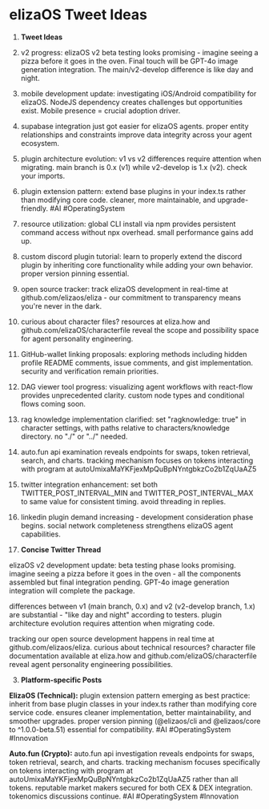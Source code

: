 # elizaOS Tweet Ideas

1. **Tweet Ideas**

1. v2 progress: elizaOS v2 beta testing looks promising - imagine seeing a pizza before it goes in the oven. Final touch will be GPT-4o image generation integration. The main/v2-develop difference is like day and night.

2. mobile development update: investigating iOS/Android compatibility for elizaOS. NodeJS dependency creates challenges but opportunities exist. Mobile presence = crucial adoption driver. 

3. supabase integration just got easier for elizaOS agents. proper entity relationships and constraints improve data integrity across your agent ecosystem.

4. plugin architecture evolution: v1 vs v2 differences require attention when migrating. main branch is 0.x (v1) while v2-develop is 1.x (v2). check your imports.

5. plugin extension pattern: extend base plugins in your index.ts rather than modifying core code. cleaner, more maintainable, and upgrade-friendly. #AI #OperatingSystem

6. resource utilization: global CLI install via npm provides persistent command access without npx overhead. small performance gains add up.

7. custom discord plugin tutorial: learn to properly extend the discord plugin by inheriting core functionality while adding your own behavior. proper version pinning essential.

8. open source tracker: track elizaOS development in real-time at github.com/elizaos/eliza - our commitment to transparency means you're never in the dark.

9. curious about character files? resources at eliza.how and github.com/elizaOS/characterfile reveal the scope and possibility space for agent personality engineering.

10. GitHub-wallet linking proposals: exploring methods including hidden profile README comments, issue comments, and gist implementation. security and verification remain priorities.

11. DAG viewer tool progress: visualizing agent workflows with react-flow provides unprecedented clarity. custom node types and conditional flows coming soon.

12. rag knowledge implementation clarified: set "ragknowledge: true" in character settings, with paths relative to characters/knowledge directory. no "./" or "../" needed.

13. auto.fun api examination reveals endpoints for swaps, token retrieval, search, and charts. tracking mechanism focuses on tokens interacting with program at autoUmixaMaYKFjexMpQuBpNYntgbkzCo2b1ZqUaAZ5

14. twitter integration enhancement: set both TWITTER_POST_INTERVAL_MIN and TWITTER_POST_INTERVAL_MAX to same value for consistent timing. avoid threading in replies.

15. linkedin plugin demand increasing - development consideration phase begins. social network completeness strengthens elizaOS agent capabilities.

2. **Concise Twitter Thread**

elizaOS v2 development update: beta testing phase looks promising. imagine seeing a pizza before it goes in the oven - all the components assembled but final integration pending. GPT-4o image generation integration will complete the package. 

differences between v1 (main branch, 0.x) and v2 (v2-develop branch, 1.x) are substantial - "like day and night" according to testers. plugin architecture evolution requires attention when migrating code.

tracking our open source development happens in real time at github.com/elizaos/eliza. curious about technical resources? character file documentation available at eliza.how and github.com/elizaOS/characterfile reveal agent personality engineering possibilities.

3. **Platform-specific Posts**

**ElizaOS (Technical):** 
plugin extension pattern emerging as best practice: inherit from base plugin classes in your index.ts rather than modifying core service code. ensures cleaner implementation, better maintainability, and smoother upgrades. proper version pinning (@elizaos/cli and @elizaos/core to ^1.0.0-beta.51) essential for compatibility. #AI #OperatingSystem #Innovation

**Auto.fun (Crypto):**
auto.fun api investigation reveals endpoints for swaps, token retrieval, search, and charts. tracking mechanism focuses specifically on tokens interacting with program at autoUmixaMaYKFjexMpQuBpNYntgbkzCo2b1ZqUaAZ5 rather than all tokens. reputable market makers secured for both CEX & DEX integration. tokenomics discussions continue. #AI #OperatingSystem #Innovation